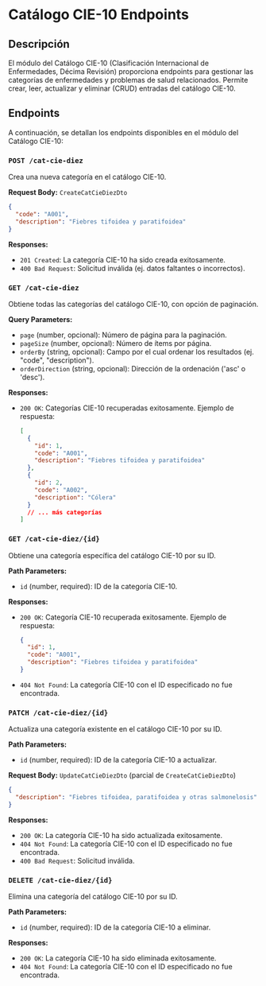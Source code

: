 # Catálogo CIE-10 Endpoints

## Descripción

El módulo del Catálogo CIE-10 (Clasificación Internacional de Enfermedades, Décima Revisión) proporciona endpoints para gestionar las categorías de enfermedades y problemas de salud relacionados. Permite crear, leer, actualizar y eliminar (CRUD) entradas del catálogo CIE-10.

## Endpoints

A continuación, se detallan los endpoints disponibles en el módulo del Catálogo CIE-10:

### `POST /cat-cie-diez`

Crea una nueva categoría en el catálogo CIE-10.

**Request Body:** `CreateCatCieDiezDto`

```json
{
  "code": "A001",
  "description": "Fiebres tifoidea y paratifoidea"
}
```

**Responses:**

- `201 Created`: La categoría CIE-10 ha sido creada exitosamente.
- `400 Bad Request`: Solicitud inválida (ej. datos faltantes o incorrectos).

### `GET /cat-cie-diez`

Obtiene todas las categorías del catálogo CIE-10, con opción de paginación.

**Query Parameters:**

- `page` (number, opcional): Número de página para la paginación.
- `pageSize` (number, opcional): Número de ítems por página.
- `orderBy` (string, opcional): Campo por el cual ordenar los resultados (ej. "code", "description").
- `orderDirection` (string, opcional): Dirección de la ordenación ('asc' o 'desc').

**Responses:**

- `200 OK`: Categorías CIE-10 recuperadas exitosamente.
  Ejemplo de respuesta:
  ```json
  [
    {
      "id": 1,
      "code": "A001",
      "description": "Fiebres tifoidea y paratifoidea"
    },
    {
      "id": 2,
      "code": "A002",
      "description": "Cólera"
    }
    // ... más categorías
  ]
  ```

### `GET /cat-cie-diez/{id}`

Obtiene una categoría específica del catálogo CIE-10 por su ID.

**Path Parameters:**

- `id` (number, required): ID de la categoría CIE-10.

**Responses:**

- `200 OK`: Categoría CIE-10 recuperada exitosamente.
  Ejemplo de respuesta:
  ```json
  {
    "id": 1,
    "code": "A001",
    "description": "Fiebres tifoidea y paratifoidea"
  }
  ```
- `404 Not Found`: La categoría CIE-10 con el ID especificado no fue encontrada.

### `PATCH /cat-cie-diez/{id}`

Actualiza una categoría existente en el catálogo CIE-10 por su ID.

**Path Parameters:**

- `id` (number, required): ID de la categoría CIE-10 a actualizar.

**Request Body:** `UpdateCatCieDiezDto` (parcial de `CreateCatCieDiezDto`)

```json
{
  "description": "Fiebres tifoidea, paratifoidea y otras salmonelosis"
}
```

**Responses:**

- `200 OK`: La categoría CIE-10 ha sido actualizada exitosamente.
- `404 Not Found`: La categoría CIE-10 con el ID especificado no fue encontrada.
- `400 Bad Request`: Solicitud inválida.

### `DELETE /cat-cie-diez/{id}`

Elimina una categoría del catálogo CIE-10 por su ID.

**Path Parameters:**

- `id` (number, required): ID de la categoría CIE-10 a eliminar.

**Responses:**

- `200 OK`: La categoría CIE-10 ha sido eliminada exitosamente.
- `404 Not Found`: La categoría CIE-10 con el ID especificado no fue encontrada.
